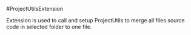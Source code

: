 #ProjectUtilsExtension

Extension is used to call and setup ProjectUtils to merge all files source code in selected folder to one file.